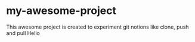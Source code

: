 # my-awesome-project
This awesome project is created to experiment git notions like clone, push and pull
Hello

